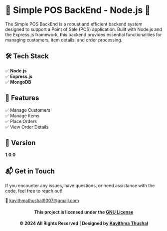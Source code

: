 # 🌟 Simple POS BackEnd - Node.js 🌟

The Simple POS BackEnd is a robust and efficient backend system designed to support a Point of Sale (POS) application.
Built with Node.js and the Express.js framework, this backend provides essential functionalities for managing customers,
item details, and order processing.

## 🛠️ Tech Stack

✅ **Node.js**<br/>
✅ **Express.js**<br/>
✅ **MongoDB**<br/>

## 🚀 Features

✅ Manage Customers<br/>
✅ Manage Items<br/>
✅ Place Orders<br/>
✅ View Order Details<br/>

## 📝 Version

**1.0.0**

## 📬 Get in Touch

If you encounter any issues, have questions, or need assistance with the code, feel free to reach out!

📧 [kavithmathushal9007@gmail.com](mailto:kavithmathushal9007@gmail.com)

<div align="center">

#### This project is licensed under the [GNU License](LICENSE)

#### © 2024 All Rights Reserved | Designed by [Kavithma Thushal](https://github.com/Kavithma-Thushal)

</div>